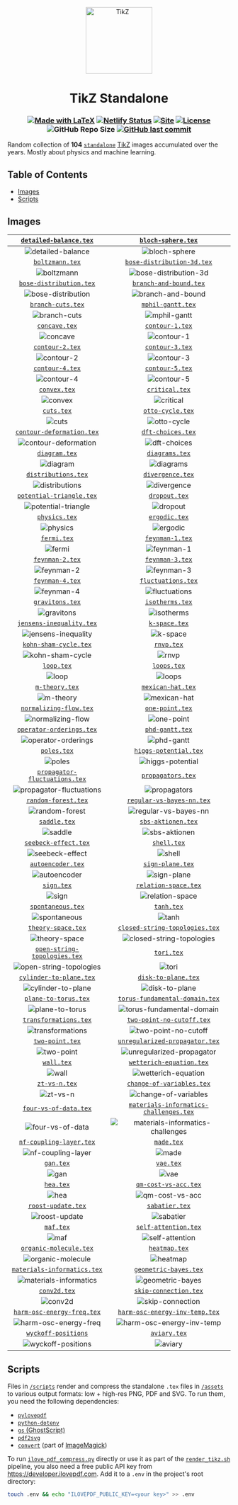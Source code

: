 <p align="center">
  <a href="https://svelte-tikz.netlify.app">
    <img src="site/static/favicon.svg" alt="TikZ" height=150>
  </a>
</p>

<h1 align="center">TikZ Standalone</h1>

<h3 align="center">

[![Made with LaTeX](https://img.shields.io/badge/Made%20with-LaTeX-1f425f.svg)](https://latex-project.org)
[![Netlify Status](https://api.netlify.com/api/v1/badges/a0303431-0e3a-44f8-af97-1071ec922f53/deploy-status)](https://app.netlify.com/sites/svelte-tikz/deploys)
[![Site](https://img.shields.io/badge/Site-Svelte-blue)](https://svelte-tikz.netlify.app)
[![License](https://img.shields.io/github/license/janosh/tikz?label=License)](/license)
![GitHub Repo Size](https://img.shields.io/github/repo-size/janosh/tikz?label=Repo+Size)
[![GitHub last commit](https://img.shields.io/github/last-commit/janosh/tikz?label=Last+Commit)](https://github.com/janosh/tikz/commits)

</h3>

Random collection of **104** [`standalone`](https://ctan.org/pkg/standalone) [TikZ](https://ctan.org/pkg/pgf) images accumulated over the years. Mostly about physics and machine learning.

## Table of Contents

- [Images](#images)
- [Scripts](#scripts)

## Images

|                   [`detailed-balance.tex`](assets/detailed-balance)                    |                                     [`bloch-sphere.tex`](assets/bloch-sphere)                                     |
| :------------------------------------------------------------------------------------: | :---------------------------------------------------------------------------------------------------------------: |
|           ![detailed-balance](assets/detailed-balance/detailed-balance.png)            |                               ![bloch-sphere](assets/bloch-sphere/bloch-sphere.png)                               |
|                          [`boltzmann.tex`](assets/boltzmann)                           |                             [`bose-distribution-3d.tex`](assets/bose-distribution-3d)                             |
|                      ![boltzmann](assets/boltzmann/boltzmann.png)                      |                   ![bose-distribution-3d](assets/bose-distribution-3d/bose-distribution-3d.png)                   |
|                  [`bose-distribution.tex`](assets/bose-distribution)                   |                                 [`branch-and-bound.tex`](assets/branch-and-bound)                                 |
|          ![bose-distribution](assets/bose-distribution/bose-distribution.png)          |                         ![branch-and-bound](assets/branch-and-bound/branch-and-bound.png)                         |
|                        [`branch-cuts.tex`](assets/branch-cuts)                         |                                      [`mphil-gantt.tex`](assets/mphil-gantt)                                      |
|                   ![branch-cuts](assets/branch-cuts/branch-cuts.png)                   |                                ![mphil-gantt](assets/mphil-gantt/mphil-gantt.png)                                 |
|                            [`concave.tex`](assets/concave)                             |                                        [`contour-1.tex`](assets/contour-1)                                        |
|                         ![concave](assets/concave/concave.png)                         |                                   ![contour-1](assets/contour-1/contour-1.png)                                    |
|                          [`contour-2.tex`](assets/contour-2)                           |                                        [`contour-3.tex`](assets/contour-3)                                        |
|                      ![contour-2](assets/contour-2/contour-2.png)                      |                                   ![contour-3](assets/contour-3/contour-3.png)                                    |
|                          [`contour-4.tex`](assets/contour-4)                           |                                        [`contour-5.tex`](assets/contour-5)                                        |
|                      ![contour-4](assets/contour-4/contour-4.png)                      |                                   ![contour-5](assets/contour-5/contour-5.png)                                    |
|                             [`convex.tex`](assets/convex)                              |                                         [`critical.tex`](assets/critical)                                         |
|                          ![convex](assets/convex/convex.png)                           |                                     ![critical](assets/critical/critical.png)                                     |
|                               [`cuts.tex`](assets/cuts)                                |                                       [`otto-cycle.tex`](assets/otto-cycle)                                       |
|                             ![cuts](assets/cuts/cuts.png)                              |                                  ![otto-cycle](assets/otto-cycle/otto-cycle.png)                                  |
|                [`contour-deformation.tex`](assets/contour-deformation)                 |                                      [`dft-choices.tex`](assets/dft-choices)                                      |
|       ![contour-deformation](assets/contour-deformation/contour-deformation.png)       |                                ![dft-choices](assets/dft-choices/dft-choices.png)                                 |
|                            [`diagram.tex`](assets/diagram)                             |                                         [`diagrams.tex`](assets/diagrams)                                         |
|                         ![diagram](assets/diagram/diagram.png)                         |                                     ![diagrams](assets/diagrams/diagrams.png)                                     |
|                      [`distributions.tex`](assets/distributions)                       |                                       [`divergence.tex`](assets/divergence)                                       |
|                ![distributions](assets/distributions/distributions.png)                |                                  ![divergence](assets/divergence/divergence.png)                                  |
|                 [`potential-triangle.tex`](assets/potential-triangle)                  |                                          [`dropout.tex`](assets/dropout)                                          |
|        ![potential-triangle](assets/potential-triangle/potential-triangle.png)         |                                      ![dropout](assets/dropout/dropout.png)                                       |
|                            [`physics.tex`](assets/physics)                             |                                          [`ergodic.tex`](assets/ergodic)                                          |
|                         ![physics](assets/physics/physics.png)                         |                                      ![ergodic](assets/ergodic/ergodic.png)                                       |
|                              [`fermi.tex`](assets/fermi)                               |                                        [`feynman-1.tex`](assets/feynman-1)                                        |
|                            ![fermi](assets/fermi/fermi.png)                            |                                   ![feynman-1](assets/feynman-1/feynman-1.png)                                    |
|                          [`feynman-2.tex`](assets/feynman-2)                           |                                        [`feynman-3.tex`](assets/feynman-3)                                        |
|                      ![feynman-2](assets/feynman-2/feynman-2.png)                      |                                   ![feynman-3](assets/feynman-3/feynman-3.png)                                    |
|                          [`feynman-4.tex`](assets/feynman-4)                           |                                     [`fluctuations.tex`](assets/fluctuations)                                     |
|                      ![feynman-4](assets/feynman-4/feynman-4.png)                      |                               ![fluctuations](assets/fluctuations/fluctuations.png)                               |
|                          [`gravitons.tex`](assets/gravitons)                           |                                        [`isotherms.tex`](assets/isotherms)                                        |
|                      ![gravitons](assets/gravitons/gravitons.png)                      |                                   ![isotherms](assets/isotherms/isotherms.png)                                    |
|                 [`jensens-inequality.tex`](assets/jensens-inequality)                  |                                          [`k-space.tex`](assets/k-space)                                          |
|        ![jensens-inequality](assets/jensens-inequality/jensens-inequality.png)         |                                      ![k-space](assets/k-space/k-space.png)                                       |
|                    [`kohn-sham-cycle.tex`](assets/kohn-sham-cycle)                     |                                             [`rnvp.tex`](assets/rnvp)                                             |
|             ![kohn-sham-cycle](assets/kohn-sham-cycle/kohn-sham-cycle.png)             |                                           ![rnvp](assets/rnvp/rnvp.png)                                           |
|                               [`loop.tex`](assets/loop)                                |                                            [`loops.tex`](assets/loops)                                            |
|                             ![loop](assets/loop/loop.png)                              |                                         ![loops](assets/loops/loops.png)                                          |
|                           [`m-theory.tex`](assets/m-theory)                            |                                      [`mexican-hat.tex`](assets/mexican-hat)                                      |
|                       ![m-theory](assets/m-theory/m-theory.png)                        |                                ![mexican-hat](assets/mexican-hat/mexican-hat.png)                                 |
|                   [`normalizing-flow.tex`](assets/normalizing-flow)                    |                                        [`one-point.tex`](assets/one-point)                                        |
|           ![normalizing-flow](assets/normalizing-flow/normalizing-flow.png)            |                                   ![one-point](assets/one-point/one-point.png)                                    |
|                 [`operator-orderings.tex`](assets/operator-orderings)                  |                                        [`phd-gantt.tex`](assets/phd-gantt)                                        |
|        ![operator-orderings](assets/operator-orderings/operator-orderings.png)         |                                   ![phd-gantt](assets/phd-gantt/phd-gantt.png)                                    |
|                              [`poles.tex`](assets/poles)                               |                                  [`higgs-potential.tex`](assets/higgs-potential)                                  |
|                            ![poles](assets/poles/poles.png)                            |                          ![higgs-potential](assets/higgs-potential/higgs-potential.png)                           |
|            [`propagator-fluctuations.tex`](assets/propagator-fluctuations)             |                                      [`propagators.tex`](assets/propagators)                                      |
| ![propagator-fluctuations](assets/propagator-fluctuations/propagator-fluctuations.png) |                                ![propagators](assets/propagators/propagators.png)                                 |
|                      [`random-forest.tex`](assets/random-forest)                       |                              [`regular-vs-bayes-nn.tex`](assets/regular-vs-bayes-nn)                              |
|                ![random-forest](assets/random-forest/random-forest.png)                |                    ![regular-vs-bayes-nn](assets/regular-vs-bayes-nn/regular-vs-bayes-nn.png)                     |
|                             [`saddle.tex`](assets/saddle)                              |                                     [`sbs-aktionen.tex`](assets/sbs-aktionen)                                     |
|                          ![saddle](assets/saddle/saddle.png)                           |                               ![sbs-aktionen](assets/sbs-aktionen/sbs-aktionen.png)                               |
|                     [`seebeck-effect.tex`](assets/seebeck-effect)                      |                                            [`shell.tex`](assets/shell)                                            |
|              ![seebeck-effect](assets/seebeck-effect/seebeck-effect.png)               |                                         ![shell](assets/shell/shell.png)                                          |
|                        [`autoencoder.tex`](assets/autoencoder)                         |                                       [`sign-plane.tex`](assets/sign-plane)                                       |
|                   ![autoencoder](assets/autoencoder/autoencoder.png)                   |                                  ![sign-plane](assets/sign-plane/sign-plane.png)                                  |
|                               [`sign.tex`](assets/sign)                                |                                   [`relation-space.tex`](assets/relation-space)                                   |
|                             ![sign](assets/sign/sign.png)                              |                            ![relation-space](assets/relation-space/relation-space.png)                            |
|                        [`spontaneous.tex`](assets/spontaneous)                         |                                             [`tanh.tex`](assets/tanh)                                             |
|                   ![spontaneous](assets/spontaneous/spontaneous.png)                   |                                           ![tanh](assets/tanh/tanh.png)                                           |
|                       [`theory-space.tex`](assets/theory-space)                        |                         [`closed-string-topologies.tex`](assets/closed-string-topologies)                         |
|                 ![theory-space](assets/theory-space/theory-space.png)                  |             ![closed-string-topologies](assets/closed-string-topologies/closed-string-topologies.png)             |
|             [`open-string-topologies.tex`](assets/open-string-topologies)              |                                             [`tori.tex`](assets/tori)                                             |
|  ![open-string-topologies](assets/open-string-topologies/open-string-topologies.png)   |                                           ![tori](assets/tori/tori.png)                                           |
|                  [`cylinder-to-plane.tex`](assets/cylinder-to-plane)                   |                                    [`disk-to-plane.tex`](assets/disk-to-plane)                                    |
|          ![cylinder-to-plane](assets/cylinder-to-plane/cylinder-to-plane.png)          |                             ![disk-to-plane](assets/disk-to-plane/disk-to-plane.png)                              |
|                     [`plane-to-torus.tex`](assets/plane-to-torus)                      |                         [`torus-fundamental-domain.tex`](assets/torus-fundamental-domain)                         |
|              ![plane-to-torus](assets/plane-to-torus/plane-to-torus.png)               |             ![torus-fundamental-domain](assets/torus-fundamental-domain/torus-fundamental-domain.png)             |
|                    [`transformations.tex`](assets/transformations)                     |                              [`two-point-no-cutoff.tex`](assets/two-point-no-cutoff)                              |
|             ![transformations](assets/transformations/transformations.png)             |                    ![two-point-no-cutoff](assets/two-point-no-cutoff/two-point-no-cutoff.png)                     |
|                          [`two-point.tex`](assets/two-point)                           |                         [`unregularized-propagator.tex`](assets/unregularized-propagator)                         |
|                      ![two-point](assets/two-point/two-point.png)                      |    ![unregularized-propagator](assets/unregularized-propagator-diagrams/unregularized-propagator-diagrams.png)    |
|                               [`wall.tex`](assets/wall)                                |                               [`wetterich-equation.tex`](assets/wetterich-equation)                               |
|                             ![wall](assets/wall/wall.png)                              |                      ![wetterich-equation](assets/wetterich-equation/wetterich-equation.png)                      |
|                            [`zt-vs-n.tex`](assets/zt-vs-n)                             |                              [`change-of-variables.tex`](assets/change-of-variables)                              |
|                         ![zt-vs-n](assets/zt-vs-n/zt-vs-n.png)                         |                    ![change-of-variables](assets/change-of-variables/change-of-variables.png)                     |
|                    [`four-vs-of-data.tex`](assets/four-vs-of-data)                     |                 [`materials-informatics-challenges.tex`](assets/materials-informatics-challenges)                 |
|             ![four-vs-of-data](assets/four-vs-of-data/four-vs-of-data.png)             | ![materials-informatics-challenges](assets/materials-informatics-challenges/materials-informatics-challenges.png) |
|                  [`nf-coupling-layer.tex`](assets/nf-coupling-layer)                   |                                             [`made.tex`](assets/made)                                             |
|          ![nf-coupling-layer](assets/nf-coupling-layer/nf-coupling-layer.png)          |                                           ![made](assets/made/made.png)                                           |
|                                [`gan.tex`](assets/gan)                                 |                                              [`vae.tex`](assets/vae)                                              |
|                               ![gan](assets/gan/gan.png)                               |                                            ![vae](assets/vae/vae.png)                                             |
|                                [`hea.tex`](assets/hea)                                 |                                   [`qm-cost-vs-acc.tex`](assets/qm-cost-vs-acc)                                   |
|                               ![hea](assets/hea/hea.png)                               |                            ![qm-cost-vs-acc](assets/qm-cost-vs-acc/qm-cost-vs-acc.png)                            |
|                       [`roost-update.tex`](assets/roost-update)                        |                                         [`sabatier.tex`](assets/sabatier)                                         |
|                 ![roost-update](assets/roost-update/roost-update.png)                  |                                     ![sabatier](assets/sabatier/sabatier.png)                                     |
|                                [`maf.tex`](assets/maf)                                 |                                   [`self-attention.tex`](assets/self-attention)                                   |
|                               ![maf](assets/maf/maf.png)                               |                            ![self-attention](assets/self-attention/self-attention.png)                            |
|                   [`organic-molecule.tex`](assets/organic-molecule)                    |                                          [`heatmap.tex`](assets/heatmap)                                          |
|           ![organic-molecule](assets/organic-molecule/organic-molecule.png)            |                                      ![heatmap](assets/heatmap/heatmap.png)                                       |
|              [`materials-informatics.tex`](assets/materials-informatics)               |                                  [`geometric-bayes.tex`](assets/geometric-bayes)                                  |
|    ![materials-informatics](assets/materials-informatics/materials-informatics.png)    |                          ![geometric-bayes](assets/geometric-bayes/geometric-bayes.png)                           |
|                             [`conv2d.tex`](assets/conv2d)                              |                                  [`skip-connection.tex`](assets/skip-connection)                                  |
|                          ![conv2d](assets/conv2d/conv2d.png)                           |                          ![skip-connection](assets/skip-connection/skip-connection.png)                           |
|               [`harm-osc-energy-freq.tex`](assets/harm-osc-energy-freq)                |                         [`harm-osc-energy-inv-temp.tex`](assets/harm-osc-energy-inv-temp)                         |
|     ![harm-osc-energy-freq](assets/harm-osc-energy-freq/harm-osc-energy-freq.png)      |             ![harm-osc-energy-inv-temp](assets/harm-osc-energy-inv-temp/harm-osc-energy-inv-temp.png)             |
|                    [`wyckoff-positions`](assets/wyckoff-positions)                     |                                           [`aviary.tex`](assets/aviary)                                           |
|          ![wyckoff-positions](assets/wyckoff-positions/wyckoff-positions.png)          |                                        ![aviary](assets/aviary/aviary.png)                                        |

## Scripts

Files in [`/scripts`](scripts) render and compress the standalone `.tex` files in [`/assets`](assets) to various output formats: low + high-res PNG, PDF and SVG. To run them, you need the following dependencies:

- [`pylovepdf`](https://github.com/AndyCyberSec/pylovepdf)
- [`python-dotenv`](https://github.com/theskumar/python-dotenv)
- [`gs` (GhostScript)](https://ghostscript.com)
- [`pdf2svg`](https://github.com/dawbarton/pdf2svg)
- [`convert`](https://linux.die.net/man/1/convert) (part of [ImageMagick](https://imagemagick.org/script))

To run [`ilove_pdf_compress.py`](scripts/ilove_pdf_compress.py) directly or use it as part of the [`render_tikz.sh`](scripts/render_tikz.sh) pipeline, you also need a free public API key from <https://developer.ilovepdf.com>. Add it to a `.env` in the project's root directory:

```sh
touch .env && echo "ILOVEPDF_PUBLIC_KEY=<your key>" >> .env
```
